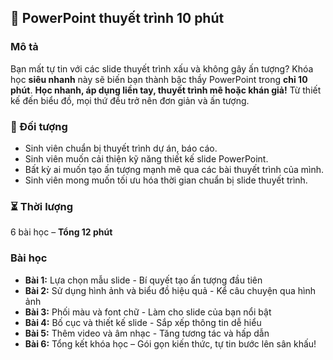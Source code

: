 ## 📌 PowerPoint thuyết trình 10 phút

### Mô tả
Bạn mất tự tin với các slide thuyết trình xấu và không gây ấn tượng? Khóa học **siêu nhanh** này sẽ biến bạn thành bậc thầy PowerPoint trong **chỉ 10 phút**. **Học nhanh, áp dụng liền tay, thuyết trình mê hoặc khán giả!** Từ thiết kế đến biểu đồ, mọi thứ đều trở nên đơn giản và ấn tượng.

### 🎯 Đối tượng
- Sinh viên chuẩn bị thuyết trình dự án, báo cáo.
- Sinh viên muốn cải thiện kỹ năng thiết kế slide PowerPoint.
- Bất kỳ ai muốn tạo ấn tượng mạnh mẽ qua các bài thuyết trình của mình.
- Sinh viên mong muốn tối ưu hóa thời gian chuẩn bị slide thuyết trình.

### ⏳ Thời lượng
6 bài học – **Tổng 12 phút**

### Bài học
- **Bài 1:** Lựa chọn mẫu slide - Bí quyết tạo ấn tượng đầu tiên
- **Bài 2:** Sử dụng hình ảnh và biểu đồ hiệu quả - Kể câu chuyện qua hình ảnh
- **Bài 3:** Phối màu và font chữ - Làm cho slide của bạn nổi bật
- **Bài 4:** Bố cục và thiết kế slide - Sắp xếp thông tin dễ hiểu
- **Bài 5:** Thêm video và âm nhạc - Tăng tương tác và hấp dẫn
- **Bài 6:** Tổng kết khóa học – Gói gọn kiến thức, tự tin bước lên sân khấu!